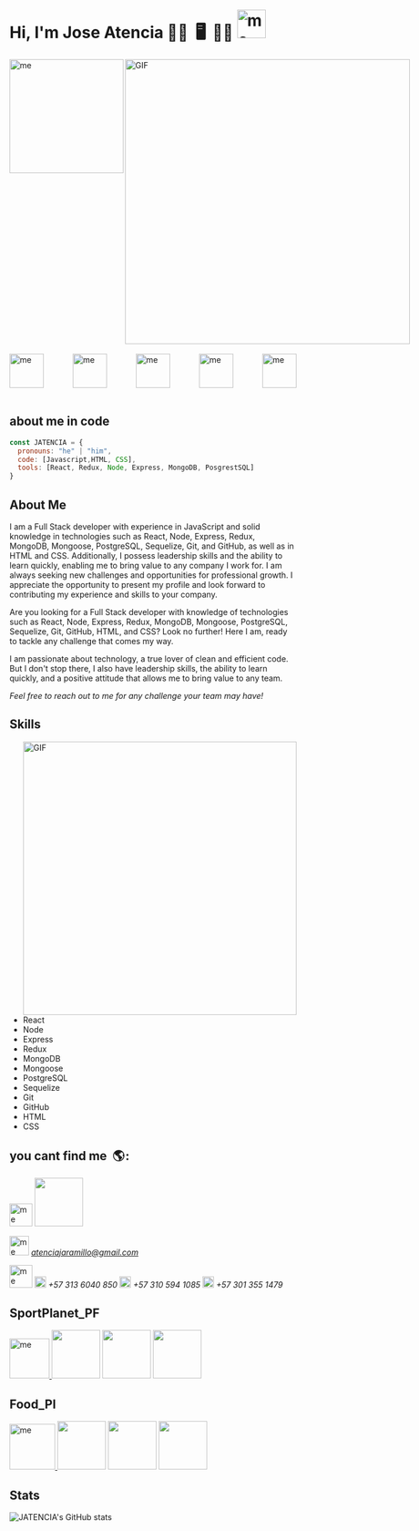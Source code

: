 ### <h1>Hi, I'm Jose Atencia 👋🏻    🖥️   👨🏻‍ <img src="https://user-images.githubusercontent.com/96576405/234164355-2e25af3b-8297-496d-a121-424e92e9036a.gif" alt="me" width="50"/></h1>
 



<div style="display: flex; justify-content: space-between;">
  <img src="https://user-images.githubusercontent.com/96576405/234157809-e04c9ecd-817c-44cb-95fb-66e7362ff215.png" alt="me" width="200"/> 
<img hight="400" width="500" alt="GIF" align="right" src="https://cdn.svgator.com/assets/main-page/fold7/export-settings-2.png">
 
</div>

<br/>
<div style="display: flex; justify-content: space-between;">
  <img src="https://user-images.githubusercontent.com/96576405/234179957-6369b37f-fb71-4f41-915b-454a96365cc9.png" alt="me" width="60"/> 
  <img src="https://user-images.githubusercontent.com/96576405/234178806-8d75c930-80d0-481f-9f9a-9514d4057c92.png" alt="me" width="60"/>   
  <img src="https://user-images.githubusercontent.com/96576405/234179088-6d3200d1-60aa-472f-b9f6-10e7445783e3.png" alt="me" width="60"/> 
  <img src="https://user-images.githubusercontent.com/96576405/234180680-7043039f-2bc3-485b-bedc-7af23db4b66d.png" alt="me" width="60"/> 
  <img src="https://user-images.githubusercontent.com/96576405/234181286-c2ec72f2-793b-4db7-946d-ad7f6953e5da.png" alt="me" width="60"/>   
</div>
<br/>

## about me in code

```js
const JATENCIA = {
  pronouns: "he" | "him",
  code: [Javascript,HTML, CSS],
  tools: [React, Redux, Node, Express, MongoDB, PosgrestSQL]
}

```

## About Me

I am a Full Stack developer with experience in JavaScript and solid knowledge in technologies such as React, Node, Express, Redux, MongoDB, Mongoose, PostgreSQL, Sequelize, Git, and GitHub, as well as in HTML and CSS. Additionally, I possess leadership skills and the ability to learn quickly, enabling me to bring value to any company I work for. I am always seeking new challenges and opportunities for professional growth. I appreciate the opportunity to present my profile and look forward to contributing my experience and skills to your company.

Are you looking for a Full Stack developer with knowledge of technologies such as React, Node, Express, Redux, MongoDB, Mongoose, PostgreSQL, Sequelize, Git, GitHub, HTML, and CSS? Look no further! Here I am, ready to tackle any challenge that comes my way.

I am passionate about technology, a true lover of clean and efficient code. But I don't stop there, I also have leadership skills, the ability to learn quickly, and a positive attitude that allows me to bring value to any team.

*Feel free to reach out to me for any challenge your team may have!*


## Skills


<img hight="400" width="480" alt="GIF" align="right" src="https://images-wixmp-ed30a86b8c4ca887773594c2.wixmp.com/f/51158316-fd7e-48ca-b5fe-8542e9dfe357/ddyckby-a405dbbb-f009-4058-abe6-c5ca67ede1fd.png?token=eyJ0eXAiOiJKV1QiLCJhbGciOiJIUzI1NiJ9.eyJzdWIiOiJ1cm46YXBwOjdlMGQxODg5ODIyNjQzNzNhNWYwZDQxNWVhMGQyNmUwIiwiaXNzIjoidXJuOmFwcDo3ZTBkMTg4OTgyMjY0MzczYTVmMGQ0MTVlYTBkMjZlMCIsIm9iaiI6W1t7InBhdGgiOiJcL2ZcLzUxMTU4MzE2LWZkN2UtNDhjYS1iNWZlLTg1NDJlOWRmZTM1N1wvZGR5Y2tieS1hNDA1ZGJiYi1mMDA5LTQwNTgtYWJlNi1jNWNhNjdlZGUxZmQucG5nIn1dXSwiYXVkIjpbInVybjpzZXJ2aWNlOmZpbGUuZG93bmxvYWQiXX0.rFN986LxxQN3Xo6buWpsfVgLudpVwrbKoAmEHgn0ipU">





- React
- Node
- Express
- Redux
- MongoDB
- Mongoose
- PostgreSQL
- Sequelize
- Git
- GitHub
- HTML
- CSS




## you cant find me    🌎 :
  
[<img src="https://user-images.githubusercontent.com/96576405/234184757-0dd34761-c8aa-4fd5-876d-45d4d98ea637.png" alt="me" width="40"/>](https://www.linkedin.com/in/joseantonioatenciajaramillo/) <img src = "https://media2.giphy.com/media/A7LF3J4uMJQ4r8ApLg/giphy.gif?cid=6c09b95207o3ne5gh3xhlxzmb1dx1upi4yqn3bkx640wn1qc&rid=giphy.gif&ct=s" width = 85px> 

<img src="https://user-images.githubusercontent.com/96576405/234188326-ade3324c-bbec-4633-b4b2-ab7727eed7c3.png" alt="me" width="34"/> *atenciajaramillo@gmail.com*

<img src="https://user-images.githubusercontent.com/96576405/234190514-7c1ecfa0-8f90-452d-a7ef-77510ac72e6d.png" alt="me" width="40"/> <img src="https://images.vexels.com/media/users/3/208106/isolated/lists/25f90f676b6ea88a5683158d91007907-icono-de-trazo-de-llamada-de-telefono-celular.png" alt="me" width="20"/>  *+57 313 6040 850* <img src="https://images.vexels.com/media/users/3/208106/isolated/lists/25f90f676b6ea88a5683158d91007907-icono-de-trazo-de-llamada-de-telefono-celular.png" alt="me" width="20"/>  *+57 310 594 1085* <img src="https://images.vexels.com/media/users/3/208106/isolated/lists/25f90f676b6ea88a5683158d91007907-icono-de-trazo-de-llamada-de-telefono-celular.png" alt="me" width="20"/>  *+57 301 355 1479*

##  SportPlanet_PF

[<img src="https://user-images.githubusercontent.com/96576405/234194074-4a8750b4-7f81-4222-b7cb-0f774d15c59c.png" alt="me" width="70"/> ](https://github.com/JATENCIA/SportPlanet) <img src = "https://chiacomercial.com/wp-content/uploads/2023/01/promf-14.gif" width = 85px> <img src = "https://chiacomercial.com/wp-content/uploads/2023/01/promf-14.gif" width = 85px> <img src = "https://chiacomercial.com/wp-content/uploads/2023/01/promf-14.gif" width = 85px> 

## Food_PI
[<img src="https://user-images.githubusercontent.com/96576405/234195570-1b62c0ba-e63f-489f-9247-646a115bd662.gif" alt="me" width="80"/> ](https://github.com/JATENCIA/Food-PI)  <img src = "https://chiacomercial.com/wp-content/uploads/2023/01/promf-14.gif" width = 85px> <img src = "https://chiacomercial.com/wp-content/uploads/2023/01/promf-14.gif" width = 85px> <img src = "https://chiacomercial.com/wp-content/uploads/2023/01/promf-14.gif" width = 85px> 



## Stats

![JATENCIA's GitHub stats](https://github-readme-stats.vercel.app/api?username=JATENCIA&show_icons=true&theme=cobalt)

<!--
**JATENCIA/JATENCIA** is a ✨ _special_ ✨ repository because its `README.md` (this file) appears on your GitHub profile.

Here are some ideas to get you started:

- 🔭 I’m currently working on ...
- 🌱 I’m currently learning ...
- 👯 I’m looking to collaborate on ...
- 🤔 I’m looking for help with ...
- 💬 Ask me about ...
- 📫 How to reach me: ...
- 😄 Pronouns: ...
- ⚡ Fun fact: ...
-->
